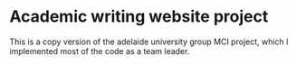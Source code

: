 # Academic writing website project
 This is a copy version of the adelaide university group MCI project, which I implemented most of the code as a team leader.
